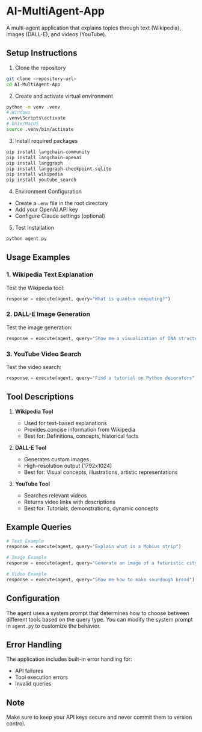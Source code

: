 # AI-MultiAgent-App

A multi-agent application that explains topics through text (Wikipedia), images (DALL-E), and videos (YouTube).

## Setup Instructions

1. Clone the repository
```bash
git clone <repository-url>
cd AI-MultiAgent-App
```

2. Create and activate virtual environment
```bash
python -m venv .venv
# Windows
.venv\Scripts\activate
# Unix/MacOS
source .venv/bin/activate
```

3. Install required packages
```bash
pip install langchain-community
pip install langchain-openai
pip install langgraph
pip install langgraph-checkpoint-sqlite
pip install wikipedia
pip install youtube_search
```

4. Environment Configuration
- Create a `.env` file in the root directory
- Add your OpenAI API key
- Configure Claude settings (optional)

5. Test Installation
```bash
python agent.py
```

## Usage Examples

### 1. Wikipedia Text Explanation
Test the Wikipedia tool:
```python
response = execute(agent, query="What is quantum computing?")
```

### 2. DALL-E Image Generation
Test the image generation:
```python
response = execute(agent, query="Show me a visualization of DNA structure")
```

### 3. YouTube Video Search
Test the video search:
```python
response = execute(agent, query="Find a tutorial on Python decorators")
```

## Tool Descriptions

1. **Wikipedia Tool**
   - Used for text-based explanations
   - Provides concise information from Wikipedia
   - Best for: Definitions, concepts, historical facts

2. **DALL-E Tool**
   - Generates custom images
   - High-resolution output (1792x1024)
   - Best for: Visual concepts, illustrations, artistic representations

3. **YouTube Tool**
   - Searches relevant videos
   - Returns video links with descriptions
   - Best for: Tutorials, demonstrations, dynamic concepts

## Example Queries

```python
# Text Example
response = execute(agent, query="Explain what is a Mobius strip")

# Image Example
response = execute(agent, query="Generate an image of a futuristic city")

# Video Example
response = execute(agent, query="Show me how to make sourdough bread")
```

## Configuration

The agent uses a system prompt that determines how to choose between different tools based on the query type. You can modify the system prompt in `agent.py` to customize the behavior.

## Error Handling

The application includes built-in error handling for:
- API failures
- Tool execution errors
- Invalid queries

## Note

Make sure to keep your API keys secure and never commit them to version control.

